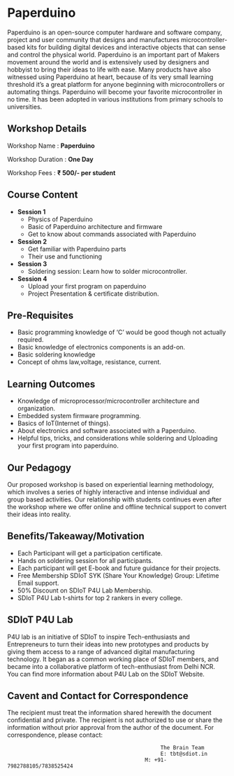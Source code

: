 # Paperduino
Paperduino is an open-source computer hardware and software company, project and user community that designs and manufactures microcontroller-based kits for building digital devices and interactive objects that can sense and control the physical world. Paperduino is an important part of Makers movement around the world and is extensively used by designers and hobbyist to bring their ideas to life with ease. Many products have also witnessed using Paperduino at heart, because of its very small learning threshold it’s a great platform for anyone beginning with microcontrollers or automating things. Paperduino will become your favorite microcontroller in no time. It has been adopted in various institutions from primary schools to universities.
## Workshop Details
Workshop Name : **Paperduino**

Workshop Duration : **One Day**

Workshop Fees : **₹ 500/- per student**

## Course Content
+ **Session 1**
  + Physics of Paperduino
  + Basic of Paperduino architecture and firmware
  + Get to know about commands associated with Paperduino
+ **Session 2**
  + Get familiar with Paperduino parts
  + Their use and functioning
+ **Session 3**
  + Soldering session: Learn how to solder microcontroller.
+ **Session 4**
  + Upload your first program on paperduino
  + Project Presentation & certificate distribution.
## Pre-Requisites
+ Basic programming knowledge of ‘C’ would be good though not actually required.
+ Basic knowledge of electronics components is an add-on. 
+ Basic soldering knowledge
+ Concept of ohms law,voltage, resistance, current.
## Learning Outcomes
+ Knowledge of microprocessor/microcontroller architecture and organization.
+ Embedded system firmware programming.
+ Basics of IoT(Internet of things).
+ About electronics and software associated with a Paperduino.
+ Helpful tips, tricks, and considerations while soldering and Uploading your first program into paperduino.
## Our Pedagogy
Our proposed workshop is based on experiential learning methodology, which involves a series of highly interactive and intense individual and group based activities. Our relationship with students continues even after the workshop where we offer online and offline technical support to convert their ideas into reality.
## Benefits/Takeaway/Motivation
+ Each Participant will get a participation certificate.
+ Hands on soldering session for all participants.
+ Each participant will get E-book and future guidance for their projects.
+ Free Membership SDIoT SYK (Share Your Knowledge) Group: Lifetime Email support.
+ 50% Discount on SDIoT P4U Lab Membership.
+ SDIoT P4U Lab t-shirts for top 2 rankers in every college.
## SDIoT P4U Lab
P4U lab is an initiative of SDIoT to inspire Tech-enthusiasts and Entrepreneurs to turn their ideas into new prototypes and products by giving them access to a range of advanced digital manufacturing technology. It began as a common working place of SDIoT members, and became into a collaborative platform of tech-enthusiast from Delhi NCR. You can find more information about P4U Lab on the SDIoT Website.
## Cavent and Contact for Correspondence
The recipient must treat the information shared herewith the document confidential and private. The recipient is not authorized to use or share the information without prior approval from the author of the document. For correspondence, please contact:

                                                     The Brain Team
                                                     E: tbt@sdiot.in
                                                M: +91-7982788105/7838525424

